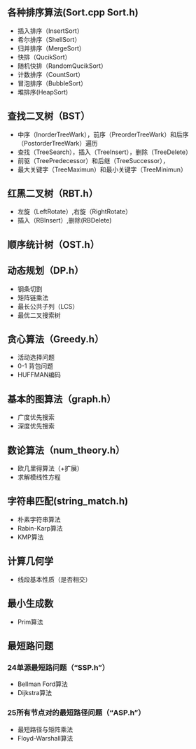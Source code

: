 ## 各种排序算法(Sort.cpp Sort.h)

 - 插入排序（InsertSort）
 - 希尔排序（ShellSort）
 - 归并排序（MergeSort）
 - 快排（QucikSort）
 - 随机快排（RandomQucikSort）  
 - 计数排序（CountSort）
 - 冒泡排序（BubbleSort）
 - 堆排序(HeapSort)


## 查找二叉树（BST）
  - 中序（InorderTreeWark），前序（PreorderTreeWark）和后序（PostorderTreeWark）遍历
  - 查找（TreeSearch），插入（TreeInsert），删除（TreeDelete）
  - 前驱（TreePredecessor）和后继（TreeSuccessor），
  - 最大关键字（TreeMaximun）和最小关键字（TreeMinimun）

## 红黑二叉树（RBT.h）

- 左旋（LeftRotate）,右旋（RightRotate）
- 插入（RBInsert）,删除(RBDelete)

## 顺序统计树（OST.h）

## 动态规划（DP.h）

- 钢条切割
- 矩阵链乘法
- 最长公共子列（LCS）
- 最优二叉搜索树

## 贪心算法（Greedy.h）

- 活动选择问题
- 0-1 背包问题
- HUFFMAN编码
## 基本的图算法（graph.h）
- 广度优先搜索
- 深度优先搜索
## 数论算法（num_theory.h）
- 欧几里得算法（+扩展）
- 求解模线性方程
## 字符串匹配(string_match.h)
- 朴素字符串算法
- Rabin-Karp算法
- KMP算法
## 计算几何学
- 线段基本性质（是否相交）
## 最小生成数
- Prim算法
## 最短路问题
### 24单源最短路问题（“SSP.h”）
- Bellman Ford算法
- Dijkstra算法
### 25所有节点对的最短路径问题（“ASP.h”）
- 最短路径与矩阵乘法
- Floyd-Warshall算法
